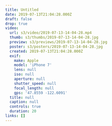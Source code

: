 ```yaml
---
title: Untitled
date: 2019-07-13T21:04:28.000Z
draft: false
drop: true
video:
  url: s3/video/2019-07-13-14-04-28.mp4
  thumb: s3/thumbs/2019-07-13-14-04-28.jpg
  preview: s3/previews/2019-07-13-14-04-28.jpg
  poster: s3/posters/2019-07-13-14-04-28.jpg
  created: 2019-07-13T21:04:28.000Z
  exif:
    make: Apple
    model: 'iPhone 7'
    lens: null
    iso: null
    aperture: null
    shutter_speed: null
    focal_length: null
    gps: '47.8559 -122.6091'
  title: null
  caption: null
  controls: true
  duration: 20
links: []
---
```


